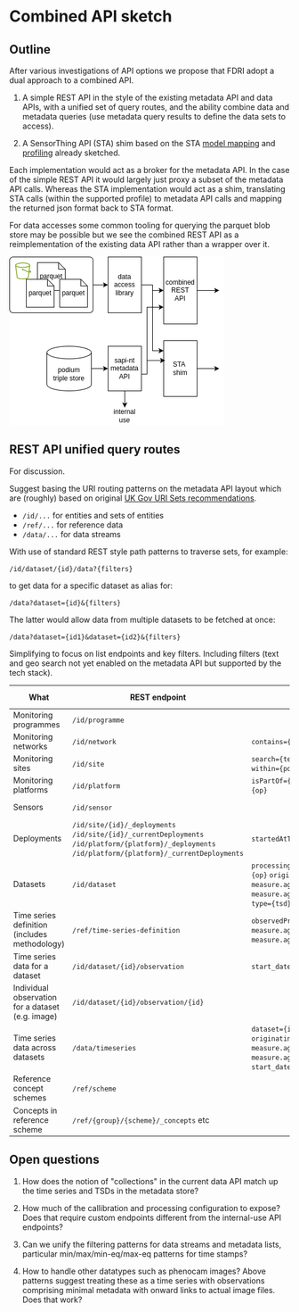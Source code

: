# Combined API sketch

## Outline

After various investigations of API options we propose that FDRI adopt a dual approach to a combined API.

1. A simple REST API in the style of the existing metadata API and data APIs, with a unified set of query routes, and the ability combine data and metadata queries (use metadata query results to define the data sets to access).

2. A SensorThing API (STA) shim based on the STA [model mapping](../../ontology/doc/ogc-sensor-things.md) and [profiling](./api-profiling.md) already sketched.

Each implementation would act as a broker for the metadata API. In the case of the simple REST API it would largely just proxy a subset of the metadata API calls. Whereas the STA implementation would act as a shim, translating STA calls (within the supported profile) to metadata API calls and mapping the returned json format back to STA format. 

For data accesses some common tooling for querying the parquet blob store may be possible but we see the combined REST API as a reimplementation of the existing data API rather than a wrapper over it.

![Outline architecture](./combined-api-figs.drawio.png)

## REST API unified query routes

For discussion.

Suggest basing the URI routing patterns on the metadata API layout which are (roughly) based on original [UK Gov URI Sets recommendations](https://www.gov.uk/government/publications/designing-uri-sets-for-the-uk-public-sector). 

* `/id/...`  for entities and sets of entities
* `/ref/...` for reference data
* `/data/...` for data streams

With use of standard REST style path patterns to traverse sets, for example:

```
/id/dataset/{id}/data?{filters}
```

to get data for a specific dataset as alias for:

```
/data?dataset={id}&{filters}
```

The latter would allow data from multiple datasets to be fetched at once:

```
/data?dataset={id1}&dataset={id2}&{filters}
```

Simplifying to focus on list endpoints and key filters. Including filters (text and geo search not yet enabled on the metadata API but supported by the tech stack).

| What | REST endpoint | REST Filters | Approximate STA endpoint |
|---|---|---|---|
| Monitoring programmes | `/id/programme` | | - |
| Monitoring networks | `/id/network` | `contains={site-uri]`| - |
| Monitoring sites | `/id/site` | `search={text}` `lat=&lon=&dist` `within={polygon}` | `/Things` |
| Monitoring platforms | `/id/platform` | `isPartOf={site\|platform}` `observes={op}` | - |
| Sensors | `/id/sensor` | | `/Sensors` though "virtual" sensors |
| Deployments | `/id/site/{id}/_deployments` `/id/site/{id}/_currentDeployments` `/id/platform/{platform}/_deployments` `/id/platform/{platform}/_currentDeployments` | `startedAtTime={t}` `endedAtTime={t}` | - |
| Datasets | `/id/dataset` | `processingLevel=` `observedProperty={op}` `originatingSite={site}` `measure.aggregation.resolution={d}` `measure.aggregation.valueStatistic` `type={tsd}` | `/Datastreams` |
| Time series definition (includes methodology) | `/ref/time-series-definition` | `observedProperty={op}` `measure.aggregation.resolution={d}` `measure.aggregation.valueStatistic` | - |
| Time series data for a dataset | `/id/dataset/{id}/observation` | `start_date` `end_date` `aggregate` | `/Datastreams/Observations` |
| Individual observation for a dataset (e.g. image) | `/id/dataset/{id}/observation/{id}` | | `/Datastreams/Observations` |
| Time series data across datasets | `/data/timeseries` | `dataset={id}` `observedProperty={op}` `originatingSite={site}` `measure.aggregation.resolution={d}` `measure.aggregation.valueStatistic`  `start_date` `end_date` `aggregate` | `/Observations(id)` |
| Reference concept schemes| `/ref/scheme` | | - |
| Concepts in reference scheme | `/ref/{group}/{scheme}/_concepts` etc | | - |

## Open questions

1. How does the notion of "collections" in the current data API match up the time series and TSDs in the metadata store?

2. How much of the callibration and processing configuration to expose? Does that require custom endpoints different from the internal-use API endpoints?

3. Can we unify the filtering patterns for data streams and metadata lists, particular min/max/min-eq/max-eq patterns for time stamps?

4. How to handle other datatypes such as phenocam images? Above patterns suggest treating these as a time series with observations comprising minimal metadata with onward links to actual image files. Does that work?
